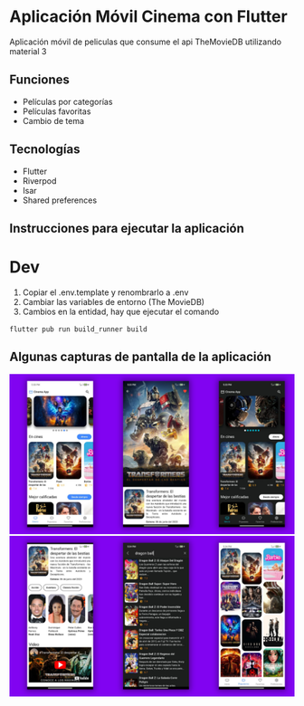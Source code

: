 # Aplicación Móvil Cinema con Flutter
Aplicación móvil de peliculas que consume el api TheMovieDB utilizando material 3

## Funciones
- Películas por categorías
- Películas favoritas
- Cambio de tema
## Tecnologías
- Flutter
- Riverpod
- Isar
- Shared preferences

## Instrucciones para ejecutar la aplicación
# Dev

1. Copiar el .env.template y renombrarlo a .env
2. Cambiar las variables de entorno (The MovieDB)
3. Cambios en la entidad, hay que ejecutar el comando
```
flutter pub run build_runner build
```

## Algunas capturas de pantalla de la aplicación
![App](https://github.com/hdgch1106/cinema_app/blob/main/assets/capturas/captura1.png)
![Epp](https://github.com/hdgch1106/cinema_app/blob/main/assets/capturas/captura2.png)

